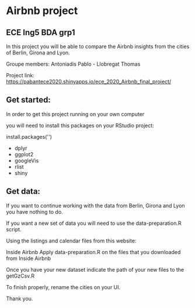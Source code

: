# Airbnb project
## ECE Ing5 BDA grp1
In this project you will be able to compare the Airbnb insights from the cities of Berlin, Girona and Lyon.


Groupe members:
Antoniadis Pablo - Llobregat Thomas


Project link:
https://pabantece2020.shinyapps.io/ece_2020_Airbnb_final_project/

## Get started:
In order to get this project running on your own computer

you will need to install this packages on your RStudio project:

install.packages('<packageName>')

- dplyr
- ggplot2
- googleVis
- rlist
- shiny


## Get data:
If you want to continue working with the data from Berlin, Girona and Lyon you have nothing to do.

If you want a new set of data you will need to use the data-preparation.R script.

Using the listings and calendar files from this website:

Inside Airbnb
Apply data-preparation.R on the files that you downloaded from Inside Airbnb

Once you have your new dataset indicate the path of your new files to the getGzCsv.R

To finish properly, rename the cities on your UI.



Thank you.
